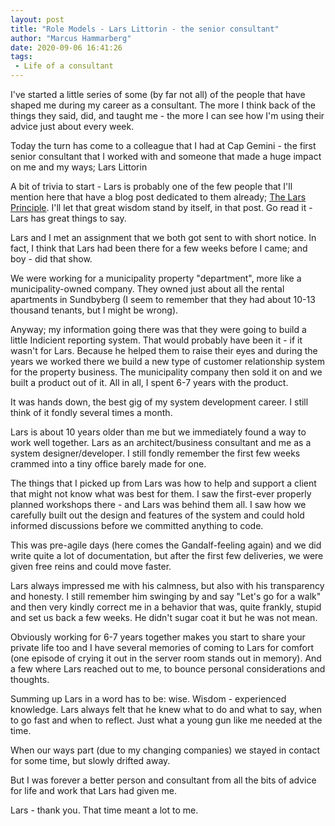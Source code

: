 ```yaml
---
layout: post
title: "Role Models - Lars Littorin - the senior consultant"
author: "Marcus Hammarberg"
date: 2020-09-06 16:41:26
tags:
 - Life of a consultant
---
```


I've started a little series of some (by far not all) of the people that have shaped me during my career as a consultant. The more I think back of the things they said, did, and taught me - the more I can see how I'm using their advice just about every week. 

Today the turn has come to a colleague that I had at Cap Gemini - the first senior consultant that I worked with and someone that made a huge impact on me and my ways; Lars Littorin

<!-- excerpt-end -->

A bit of trivia to start - Lars is probably one of the few people that I'll mention here that have a blog post dedicated to them already; [The Lars Principle](https://www.marcusoft.net/2015/09/the-lars-principle.html). I'll let that great wisdom stand by itself, in that post. Go read it - Lars has great things to say. 

Lars and I met an assignment that we both got sent to with short notice. In fact, I think that Lars had been there for a few weeks before I came; and boy - did that show. 

We were working for a municipality property "department", more like a municipality-owned company. They owned just about all the rental apartments in Sundbyberg (I seem to remember that they had about 10-13 thousand tenants, but I might be wrong). 

Anyway; my information going there was that they were going to build a little Indicient reporting system. That would probably have been it - if it wasn't for Lars. Because he helped them to raise their eyes and during the years we worked there we build a new type of customer relationship system for the property business. The municipality company then sold it on and we built a product out of it. All in all, I spent 6-7 years with the product. 

It was hands down, the best gig of my system development career. I still think of it fondly several times a month. 

Lars is about 10 years older than me but we immediately found a way to work well together. Lars as an architect/business consultant and me as a system designer/developer. I still fondly remember the first few weeks crammed into a tiny office barely made for one. 

The things that I picked up from Lars was how to help and support a client that might not know what was best for them. I saw the first-ever properly planned workshops there - and Lars was behind them all. I saw how we carefully built out the design and features of the system and could hold informed discussions before we committed anything to code. 

This was pre-agile days (here comes the Gandalf-feeling again) and we did write quite a lot of documentation, but after the first few deliveries, we were given free reins and could move faster. 

Lars always impressed me with his calmness, but also with his transparency and honesty. I still remember him swinging by and say "Let's go for a walk" and then very kindly correct me in a behavior that was, quite frankly, stupid and set us back a few weeks. He didn't sugar coat it but he was not mean. 

Obviously working for 6-7 years together makes you start to share your private life too and I have several memories of coming to Lars for comfort (one episode of crying it out in the server room stands out in memory). And a few where Lars reached out to me, to bounce personal considerations and thoughts.  

Summing up Lars in a word has to be: wise. Wisdom - experienced knowledge. Lars always felt that he knew what to do and what to say, when to go fast and when to reflect. Just what a young gun like me needed at the time. 

When our ways part (due to my changing companies) we stayed in contact for some time, but slowly drifted away. 

But I was forever a better person and consultant from all the bits of advice for life and work that Lars had given me. 

Lars - thank you. That time meant a lot to me. 
